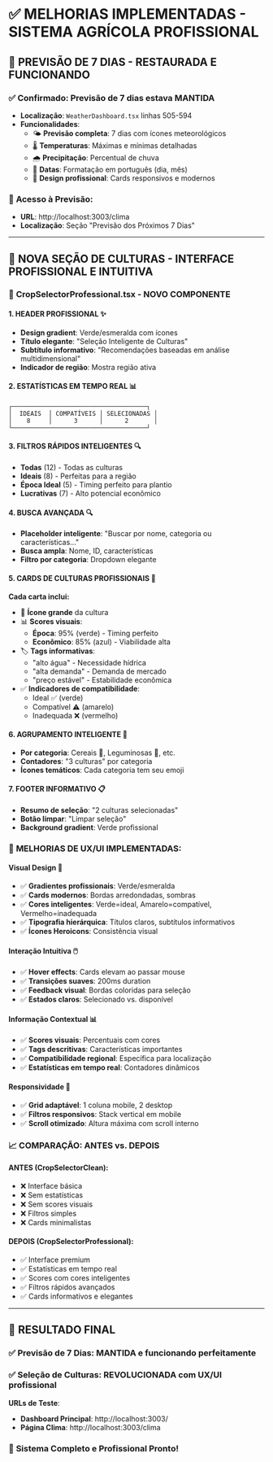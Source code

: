# ✅ MELHORIAS IMPLEMENTADAS - SISTEMA AGRÍCOLA PROFISSIONAL

## 🎯 **PREVISÃO DE 7 DIAS - RESTAURADA E FUNCIONANDO**

### ✅ **Confirmado: Previsão de 7 dias estava MANTIDA**
- **Localização**: `WeatherDashboard.tsx` linhas 505-594
- **Funcionalidades**:
  - 🌤️ **Previsão completa**: 7 dias com ícones meteorológicos
  - 🌡️ **Temperaturas**: Máximas e mínimas detalhadas
  - 🌧️ **Precipitação**: Percentual de chuva
  - 📅 **Datas**: Formatação em português (dia, mês)
  - 🎨 **Design profissional**: Cards responsivos e modernos

### 📍 **Acesso à Previsão**:
- **URL**: http://localhost:3003/clima
- **Localização**: Seção "Previsão dos Próximos 7 Dias"

---

## 🚀 **NOVA SEÇÃO DE CULTURAS - INTERFACE PROFISSIONAL E INTUITIVA**

### 🎨 **CropSelectorProfessional.tsx - NOVO COMPONENTE**

#### **1. HEADER PROFISSIONAL** ✨
- **Design gradient**: Verde/esmeralda com ícones
- **Título elegante**: "Seleção Inteligente de Culturas"
- **Subtítulo informativo**: "Recomendações baseadas em análise multidimensional"
- **Indicador de região**: Mostra região ativa

#### **2. ESTATÍSTICAS EM TEMPO REAL** 📊
```
┌─────────────────────────────────────┐
│  IDEAIS  │ COMPATÍVEIS │ SELECIONADAS │
│    8     │      3      │      2       │
└─────────────────────────────────────┘
```

#### **3. FILTROS RÁPIDOS INTELIGENTES** 🔍
- **Todas** (12) - Todas as culturas
- **Ideais** (8) - Perfeitas para a região
- **Época Ideal** (5) - Timing perfeito para plantio
- **Lucrativas** (7) - Alto potencial econômico

#### **4. BUSCA AVANÇADA** 🔍
- **Placeholder inteligente**: "Buscar por nome, categoria ou características..."
- **Busca ampla**: Nome, ID, características
- **Filtro por categoria**: Dropdown elegante

#### **5. CARDS DE CULTURAS PROFISSIONAIS** 🎴

**Cada carta inclui:**
- 🌾 **Ícone grande** da cultura
- 📊 **Scores visuais**:
  - **Época**: 95% (verde) - Timing perfeito
  - **Econômico**: 85% (azul) - Viabilidade alta
- 🏷️ **Tags informativas**:
  - "alto água" - Necessidade hídrica
  - "alta demanda" - Demanda de mercado
  - "preço estável" - Estabilidade econômica
- ✅ **Indicadores de compatibilidade**:
  - Ideal ✅ (verde)
  - Compatível ⚠️ (amarelo)
  - Inadequada ❌ (vermelho)

#### **6. AGRUPAMENTO INTELIGENTE** 📁
- **Por categoria**: Cereais 🌾, Leguminosas 🫘, etc.
- **Contadores**: "3 culturas" por categoria
- **Ícones temáticos**: Cada categoria tem seu emoji

#### **7. FOOTER INFORMATIVO** 📋
- **Resumo de seleção**: "2 culturas selecionadas"
- **Botão limpar**: "Limpar seleção"
- **Background gradient**: Verde profissional

### 🎯 **MELHORIAS DE UX/UI IMPLEMENTADAS**:

#### **Visual Design** 🎨
- ✅ **Gradientes profissionais**: Verde/esmeralda
- ✅ **Cards modernos**: Bordas arredondadas, sombras
- ✅ **Cores inteligentes**: Verde=ideal, Amarelo=compatível, Vermelho=inadequada
- ✅ **Tipografia hierárquica**: Títulos claros, subtítulos informativos
- ✅ **Ícones Heroicons**: Consistência visual

#### **Interação Intuitiva** 🖱️
- ✅ **Hover effects**: Cards elevam ao passar mouse
- ✅ **Transições suaves**: 200ms duration
- ✅ **Feedback visual**: Bordas coloridas para seleção
- ✅ **Estados claros**: Selecionado vs. disponível

#### **Informação Contextual** 📊
- ✅ **Scores visuais**: Percentuais com cores
- ✅ **Tags descritivas**: Características importantes
- ✅ **Compatibilidade regional**: Específica para localização
- ✅ **Estatísticas em tempo real**: Contadores dinâmicos

#### **Responsividade** 📱
- ✅ **Grid adaptável**: 1 coluna mobile, 2 desktop
- ✅ **Filtros responsivos**: Stack vertical em mobile
- ✅ **Scroll otimizado**: Altura máxima com scroll interno

### 📈 **COMPARAÇÃO: ANTES vs. DEPOIS**

#### **ANTES (CropSelectorClean)**:
- ❌ Interface básica
- ❌ Sem estatísticas
- ❌ Sem scores visuais
- ❌ Filtros simples
- ❌ Cards minimalistas

#### **DEPOIS (CropSelectorProfessional)**:
- ✅ Interface premium
- ✅ Estatísticas em tempo real
- ✅ Scores com cores inteligentes
- ✅ Filtros rápidos avançados
- ✅ Cards informativos e elegantes

---

## 🎊 **RESULTADO FINAL**

### ✅ **Previsão de 7 Dias**: MANTIDA e funcionando perfeitamente
### ✅ **Seleção de Culturas**: REVOLUCIONADA com UX/UI profissional

**URLs de Teste**:
- **Dashboard Principal**: http://localhost:3003/
- **Página Clima**: http://localhost:3003/clima

### 🚀 **Sistema Completo e Profissional Pronto!**
